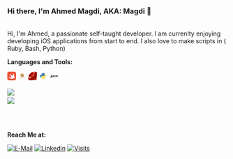 ### Hi there, I'm Ahmed Magdi, AKA: Magdi 👋
<br>
Hi, I'm Ahmed, a passionate self-taught developer. I am currenlty enjoying developing iOS applications from start to end. I also love to make scripts in ( Ruby, Bash, Python)

**Languages and Tools:**  

<code><img height="20" src="https://raw.githubusercontent.com/github/explore/80688e429a7d4ef2fca1e82350fe8e3517d3494d/topics/swift/swift.png"></code>
<code><img height="20" src="https://raw.githubusercontent.com/github/explore/80688e429a7d4ef2fca1e82350fe8e3517d3494d/topics/objective-c/objective-c.png"></code>
<code><img height="20" src="https://raw.githubusercontent.com/github/explore/80688e429a7d4ef2fca1e82350fe8e3517d3494d/topics/ruby/ruby.png"></code>
<code><img height="20" src="https://raw.githubusercontent.com/github/explore/5c058a388828bb5fde0bcafd4bc867b5bb3f26f3/topics/python/python.png"></code>
<code><img height="20" src="https://raw.githubusercontent.com/github/explore/80688e429a7d4ef2fca1e82350fe8e3517d3494d/topics/bash/bash.png"></code>    

<a href="https://github.com/ahmed93/github-readme-stats">
  <img align="center" src="https://github-readme-stats-seven-xi.vercel.app/api/top-langs/?username=ahmed93&layout=compact&theme=dracula" />
</a>

</br>

<a href="https://github.com/ahmed93/github-readme-stats">
  <img align="center" src="https://github-readme-stats-seven-xi.vercel.app/api?username=ahmed93&show_icons=true&include_all_commits=true&theme=dracula"/>
</a>

</br></br>

**Reach Me at:**  

  [![E-Mail](https://img.shields.io/badge/email-reveal-369?style=for-the-badge&logo=gmail&logoColor=white)](https://mailhide.io/e/LQ55c)
  [![Linkedin](https://img.shields.io/badge/Linkedin-connect-blue?style=for-the-badge&logo=linkedin&logoColor=white)](https://www.linkedin.com/in/magdi93)
  [![Visits](https://badges.pufler.dev/visits/ahmed93/ahmed93?logo=GitHub&label=github%20visits&color=blue&logoColor=white&style=for-the-badge)](https://github.com/ahmed93)
